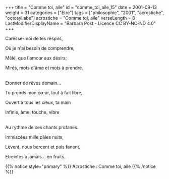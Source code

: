 +++
title = "Comme toi, aile"
id = "comme_toi_aile_15"
date = 2001-09-13
weight = 31
categories = ["Etre"]
tags = ["philosophie", "2001", "acrostiche", "octosyllabe"]
acrostiche = "Comme toi, aile"
verseLength = 8
LastModifierDisplayName = "Barbara Post - Licence CC BY-NC-ND 4.0"
+++

Caresse-moi de tes respirs,

Où je n'ai besoin de comprendre,

Mêlé, que l'amour aux désirs;

Mirés, mots d'âme et mots à prendre.

 \
Etonner de rêves demain...

Tu prends mon cœur, tout à fait libre,

Ouvert à tous les cieux, ta main

Infinie, âme, touche, vibre

 \
Au rythme de ces chants profanes.

Immiscées mille pâles nuits,

Lèvent, nous bercent et puis fanent,

Etreintes à jamais... en fruits.

{{% notice style="primary" %}}
Acrostiche : Comme toi, aile
{{% /notice %}}
